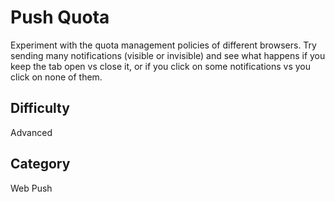 # Push Quota

Experiment with the quota management policies of different browsers. Try sending many notifications (visible or invisible) and see what happens if you keep the tab open vs close it, or if you click on some notifications vs you click on none of them.

## Difficulty
Advanced

## Category
Web Push
